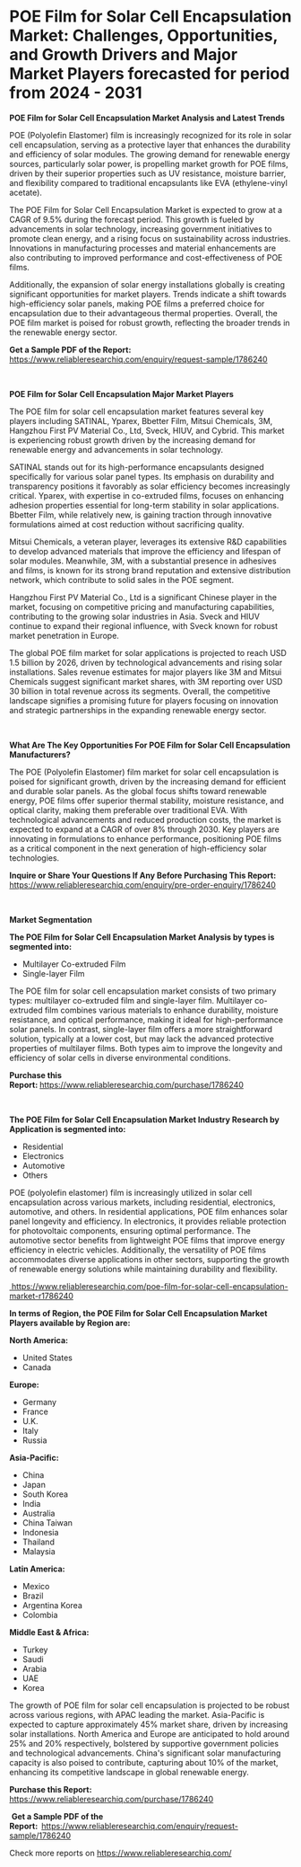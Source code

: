<p><h1>POE Film for Solar Cell Encapsulation Market: Challenges, Opportunities, and Growth Drivers and Major Market Players forecasted for period from 2024 - 2031</h1></p><p><strong>POE Film for Solar Cell Encapsulation Market Analysis and Latest Trends</strong></p>
<p><p>POE (Polyolefin Elastomer) film is increasingly recognized for its role in solar cell encapsulation, serving as a protective layer that enhances the durability and efficiency of solar modules. The growing demand for renewable energy sources, particularly solar power, is propelling market growth for POE films, driven by their superior properties such as UV resistance, moisture barrier, and flexibility compared to traditional encapsulants like EVA (ethylene-vinyl acetate).</p><p>The POE Film for Solar Cell Encapsulation Market is expected to grow at a CAGR of 9.5% during the forecast period. This growth is fueled by advancements in solar technology, increasing government initiatives to promote clean energy, and a rising focus on sustainability across industries. Innovations in manufacturing processes and material enhancements are also contributing to improved performance and cost-effectiveness of POE films.</p><p>Additionally, the expansion of solar energy installations globally is creating significant opportunities for market players. Trends indicate a shift towards high-efficiency solar panels, making POE films a preferred choice for encapsulation due to their advantageous thermal properties. Overall, the POE film market is poised for robust growth, reflecting the broader trends in the renewable energy sector.</p></p>
<p><strong>Get a Sample PDF of the Report:&nbsp;</strong> <a href="https://www.reliableresearchiq.com/enquiry/request-sample/1786240?utm_campaign=1837&utm_medium=2&utm_source=Github&utm_content=ia&utm_term=27122024&utm_id=poe-film-for-solar-cell-encapsulation">https://www.reliableresearchiq.com/enquiry/request-sample/1786240</a></p>
<p>&nbsp;</p>
<p><strong>POE Film for Solar Cell Encapsulation Major Market Players</strong></p>
<p><p>The POE film for solar cell encapsulation market features several key players including SATINAL, Yparex, Bbetter Film, Mitsui Chemicals, 3M, Hangzhou First PV Material Co., Ltd, Sveck, HIUV, and Cybrid. This market is experiencing robust growth driven by the increasing demand for renewable energy and advancements in solar technology.</p><p>SATINAL stands out for its high-performance encapsulants designed specifically for various solar panel types. Its emphasis on durability and transparency positions it favorably as solar efficiency becomes increasingly critical. Yparex, with expertise in co-extruded films, focuses on enhancing adhesion properties essential for long-term stability in solar applications. Bbetter Film, while relatively new, is gaining traction through innovative formulations aimed at cost reduction without sacrificing quality.</p><p>Mitsui Chemicals, a veteran player, leverages its extensive R&D capabilities to develop advanced materials that improve the efficiency and lifespan of solar modules. Meanwhile, 3M, with a substantial presence in adhesives and films, is known for its strong brand reputation and extensive distribution network, which contribute to solid sales in the POE segment.</p><p>Hangzhou First PV Material Co., Ltd is a significant Chinese player in the market, focusing on competitive pricing and manufacturing capabilities, contributing to the growing solar industries in Asia. Sveck and HIUV continue to expand their regional influence, with Sveck known for robust market penetration in Europe.</p><p>The global POE film market for solar applications is projected to reach USD 1.5 billion by 2026, driven by technological advancements and rising solar installations. Sales revenue estimates for major players like 3M and Mitsui Chemicals suggest significant market shares, with 3M reporting over USD 30 billion in total revenue across its segments. Overall, the competitive landscape signifies a promising future for players focusing on innovation and strategic partnerships in the expanding renewable energy sector.</p></p>
<p>&nbsp;</p>
<p><strong>What Are The Key Opportunities For POE Film for Solar Cell Encapsulation Manufacturers?</strong></p>
<p><p>The POE (Polyolefin Elastomer) film market for solar cell encapsulation is poised for significant growth, driven by the increasing demand for efficient and durable solar panels. As the global focus shifts toward renewable energy, POE films offer superior thermal stability, moisture resistance, and optical clarity, making them preferable over traditional EVA. With technological advancements and reduced production costs, the market is expected to expand at a CAGR of over 8% through 2030. Key players are innovating in formulations to enhance performance, positioning POE films as a critical component in the next generation of high-efficiency solar technologies.</p></p>
<p><strong>Inquire or Share Your Questions If Any Before Purchasing This Report:</strong> <a href="https://www.reliableresearchiq.com/enquiry/pre-order-enquiry/1786240?utm_campaign=1837&utm_medium=2&utm_source=Github&utm_content=ia&utm_term=27122024&utm_id=poe-film-for-solar-cell-encapsulation">https://www.reliableresearchiq.com/enquiry/pre-order-enquiry/1786240</a></p>
<p>&nbsp;</p>
<p><strong>Market Segmentation</strong></p>
<p><strong>The POE Film for Solar Cell Encapsulation Market Analysis by types is segmented into:</strong></p>
<p><ul><li>Multilayer Co-extruded Film</li><li>Single-layer Film</li></ul></p>
<p><p>The POE film for solar cell encapsulation market consists of two primary types: multilayer co-extruded film and single-layer film. Multilayer co-extruded film combines various materials to enhance durability, moisture resistance, and optical performance, making it ideal for high-performance solar panels. In contrast, single-layer film offers a more straightforward solution, typically at a lower cost, but may lack the advanced protective properties of multilayer films. Both types aim to improve the longevity and efficiency of solar cells in diverse environmental conditions.</p></p>
<p><strong>Purchase this Report:&nbsp;</strong><a href="https://www.reliableresearchiq.com/purchase/1786240?utm_campaign=1837&utm_medium=2&utm_source=Github&utm_content=ia&utm_term=27122024&utm_id=poe-film-for-solar-cell-encapsulation">https://www.reliableresearchiq.com/purchase/1786240</a></p>
<p>&nbsp;</p>
<p><strong>The POE Film for Solar Cell Encapsulation Market Industry Research by Application is segmented into:</strong></p>
<p><ul><li>Residential</li><li>Electronics</li><li>Automotive</li><li>Others</li></ul></p>
<p><p>POE (polyolefin elastomer) film is increasingly utilized in solar cell encapsulation across various markets, including residential, electronics, automotive, and others. In residential applications, POE film enhances solar panel longevity and efficiency. In electronics, it provides reliable protection for photovoltaic components, ensuring optimal performance. The automotive sector benefits from lightweight POE films that improve energy efficiency in electric vehicles. Additionally, the versatility of POE films accommodates diverse applications in other sectors, supporting the growth of renewable energy solutions while maintaining durability and flexibility.</p></p>
<p><a href="https://www.reliableresearchiq.com/poe-film-for-solar-cell-encapsulation-market-r1786240?utm_campaign=1837&utm_medium=2&utm_source=Github&utm_content=ia&utm_term=27122024&utm_id=poe-film-for-solar-cell-encapsulation">&nbsp;https://www.reliableresearchiq.com/poe-film-for-solar-cell-encapsulation-market-r1786240</a></p>
<p><strong>In terms of Region, the POE Film for Solar Cell Encapsulation Market Players available by Region are:</strong></p>
<p>
    <p> <strong> North America: </strong>
        <ul>
            <li>United States</li>
            <li>Canada</li>
        </ul>
        </p> 
    <p> <strong> Europe: </strong>
        <ul>
            <li>Germany</li>
            <li>France</li>
            <li>U.K.</li>
            <li>Italy</li>
            <li>Russia</li>
        </ul>
        </p> 
    <p> <strong> Asia-Pacific: </strong>
        <ul>
            <li>China</li>
            <li>Japan</li>
            <li>South Korea</li>
            <li>India</li>
            <li>Australia</li>
            <li>China Taiwan</li>
            <li>Indonesia</li>
            <li>Thailand</li>
            <li>Malaysia</li>
        </ul>
        </p> 
    <p> <strong> Latin America: </strong>
        <ul>
            <li>Mexico</li>
            <li>Brazil</li>
            <li>Argentina Korea</li>
            <li>Colombia</li>
        </ul>
        </p> 
    <p> <strong> Middle East & Africa: </strong>
        <ul>
            <li>Turkey</li>
            <li>Saudi</li>
            <li>Arabia</li>
            <li>UAE</li>
            <li>Korea</li>
        </ul>
    </p>
    </p>
<p><p>The growth of POE film for solar cell encapsulation is projected to be robust across various regions, with APAC leading the market. Asia-Pacific is expected to capture approximately 45% market share, driven by increasing solar installations. North America and Europe are anticipated to hold around 25% and 20% respectively, bolstered by supportive government policies and technological advancements. China's significant solar manufacturing capacity is also poised to contribute, capturing about 10% of the market, enhancing its competitive landscape in global renewable energy.</p></p>
<p><strong>Purchase this Report: </strong><a href="https://www.reliableresearchiq.com/purchase/1786240?utm_campaign=1837&utm_medium=2&utm_source=Github&utm_content=ia&utm_term=27122024&utm_id=poe-film-for-solar-cell-encapsulation">https://www.reliableresearchiq.com/purchase/1786240</a></p>
<p>&nbsp;<strong>Get a Sample PDF of the Report:&nbsp;&nbsp;</strong><a href="https://www.reliableresearchiq.com/enquiry/request-sample/1786240?utm_campaign=1837&utm_medium=2&utm_source=Github&utm_content=ia&utm_term=27122024&utm_id=poe-film-for-solar-cell-encapsulation">https://www.reliableresearchiq.com/enquiry/request-sample/1786240</a></p>
<p><strong></strong></p>
<p>Check more reports on <a href="https://www.reliableresearchiq.com/?utm_campaign=1837&utm_medium=2&utm_source=Github&utm_content=ia&utm_term=27122024&utm_id=poe-film-for-solar-cell-encapsulation">https://www.reliableresearchiq.com/</a></p>
